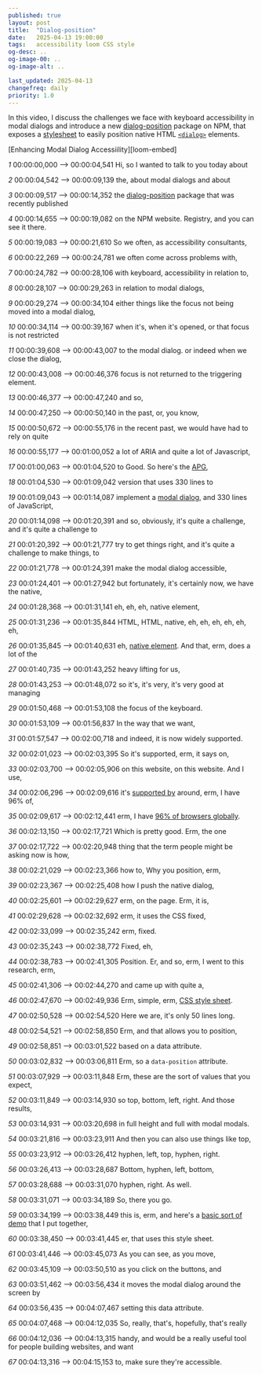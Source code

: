 ```yaml
---
published: true
layout: post
title:  "Dialog-position"
date:   2025-04-13 19:00:00
tags:   accessibility loom CSS style
og-desc: ..
og-image-00: ..
og-image-alt: ..

last_updated: 2025-04-13
changefreq: daily
priority: 1.0
---
```


In this video, I discuss the challenges we face with keyboard accessibility in modal dialogs and introduce a new [dialog-position][npm] package on NPM, that exposes a [stylesheet][css] to easily position native HTML [`<dialog>`][dlg] elements.

<my-loom-embed>
  [Enhancing Modal Dialog Accessiility][loom-embed]
</my-loom-embed>

<var>1</var>
<time>00:00:00,000 --> 00:00:04,541</time>
Hi, so I wanted to talk to you today about

<var>2</var>
<time>00:00:04,542 --> 00:00:09,139</time>
the, about modal dialogs and about

<var>3</var>
<time>00:00:09,517 --> 00:00:14,352</time>
the [dialog-position][npm] package that was recently published

<var>4</var>
<time>00:00:14,655 --> 00:00:19,082</time>
on the NPM website. Registry, and you can see it there.

<var>5</var>
<time>00:00:19,083 --> 00:00:21,610</time>
So we often, as accessibility consultants,

<var>6</var>
<time>00:00:22,269 --> 00:00:24,781</time>
we often come across problems with,

<var>7</var>
<time>00:00:24,782 --> 00:00:28,106</time>
with keyboard, accessibility in relation to,

<var>8</var>
<time>00:00:28,107 --> 00:00:29,263</time>
in relation to modal dialogs,

<var>9</var>
<time>00:00:29,274 --> 00:00:34,104</time>
either things like the focus not being moved into a modal dialog,

<var>10</var>
<time>00:00:34,114 --> 00:00:39,167</time>
when it's, when it's opened, or that focus is not restricted

<var>11</var>
<time>00:00:39,608 --> 00:00:43,007</time>
to the modal dialog. or indeed when we close the dialog,

<var>12</var>
<time>00:00:43,008 --> 00:00:46,376</time>
focus is not returned to the triggering element.

<var>13</var>
<time>00:00:46,377 --> 00:00:47,240</time>
and so,

<var>14</var>
<time>00:00:47,250 --> 00:00:50,140</time>
in the past, or, you know,

<var>15</var>
<time>00:00:50,672 --> 00:00:55,176</time>
in the recent past, we would have had to rely on quite

<var>16</var>
<time>00:00:55,177 --> 00:01:00,052</time>
a lot of ARIA and quite a lot of Javascript,

<var>17</var>
<time>00:01:00,063 --> 00:01:04,520</time>
to Good. So here's the [APG][dialog.js],

<var>18</var>
<time>00:01:04,530 --> 00:01:09,042</time>
version that uses 330 lines to

<var>19</var>
<time>00:01:09,043 --> 00:01:14,087</time>
implement a [modal dialog][apg], and 330 lines of JavaScript,

<var>20</var>
<time>00:01:14,098 --> 00:01:20,391</time>
and so, obviously, it's quite a challenge, and it's quite a challenge to

<var>21</var>
<time>00:01:20,392 --> 00:01:21,777</time>
try to get things right, and it's quite a challenge to make things, to

<var>22</var>
<time>00:01:21,778 --> 00:01:24,391</time>
make the modal dialog accessible,

<var>23</var>
<time>00:01:24,401 --> 00:01:27,942</time>
but fortunately, it's certainly now, we have the native,

<var>24</var>
<time>00:01:28,368 --> 00:01:31,141</time>
eh, eh, eh, native element,

<var>25</var>
<time>00:01:31,236 --> 00:01:35,844</time>
HTML, HTML, native, eh, eh, eh, eh, eh, eh,

<var>26</var>
<time>00:01:35,845 --> 00:01:40,631</time>
eh, [native element][dlg]. And that, erm, does a lot of the

<var>27</var>
<time>00:01:40,735 --> 00:01:43,252</time>
heavy lifting for us,

<var>28</var>
<time>00:01:43,253 --> 00:01:48,072</time>
so it's, it's very, it's very good at managing

<var>29</var>
<time>00:01:50,468 --> 00:01:53,108</time>
the focus of the keyboard.

<var>30</var>
<time>00:01:53,109 --> 00:01:56,837</time>
In the way that we want,

<var>31</var>
<time>00:01:57,547 --> 00:02:00,718</time>
and indeed, it is now widely supported.

<var>32</var>
<time>00:02:01,023 --> 00:02:03,395</time>
So it's supported, erm, it says on,

<var>33</var>
<time>00:02:03,700 --> 00:02:05,906</time>
on this website, on this website. And I use,

<var>34</var>
<time>00:02:06,296 --> 00:02:09,616</time>
it's [supported by][caniuse] around, erm, I have 96% of,

<var>35</var>
<time>00:02:09,617 --> 00:02:12,441</time>
erm, I have [96% of browsers globally][caniuse].

<var>36</var>
<time>00:02:13,150 --> 00:02:17,721</time>
Which is pretty good. Erm, the one

<var>37</var>
<time>00:02:17,722 --> 00:02:20,948</time>
thing that the term people might be asking now is how,

<var>38</var>
<time>00:02:21,029 --> 00:02:23,366</time>
how to, Why you position, erm,

<var>39</var>
<time>00:02:23,367 --> 00:02:25,408</time>
how I push the native dialog,

<var>40</var>
<time>00:02:25,601 --> 00:02:29,627</time>
erm, on the page. Erm, it is,

<var>41</var>
<time>00:02:29,628 --> 00:02:32,692</time>
erm, it uses the CSS fixed,

<var>42</var>
<time>00:02:33,099 --> 00:02:35,242</time>
erm, fixed.

<var>43</var>
<time>00:02:35,243 --> 00:02:38,772</time>
Fixed, eh,

<var>44</var>
<time>00:02:38,783 --> 00:02:41,305</time>
Position. Er, and so, erm, I went to this research, erm,

<var>45</var>
<time>00:02:41,306 --> 00:02:44,270</time>
and came up with quite a,

<var>46</var>
<time>00:02:47,670 --> 00:02:49,936</time>
Erm, simple, erm, [CSS style sheet][css].

<var>47</var>
<time>00:02:50,528 --> 00:02:54,520</time>
Here we are, it's only 50 lines long.

<var>48</var>
<time>00:02:54,521 --> 00:02:58,850</time>
Erm, and that allows you to position,

<var>49</var>
<time>00:02:58,851 --> 00:03:01,522</time>
based on a data attribute.

<var>50</var>
<time>00:03:02,832 --> 00:03:06,811</time>
Erm, so a `data-position` attribute.

<var>51</var>
<time>00:03:07,929 --> 00:03:11,848</time>
Erm, these are the sort of values that you expect,

<var>52</var>
<time>00:03:11,849 --> 00:03:14,930</time>
so top, bottom, left, right. And those results,

<var>53</var>
<time>00:03:14,931 --> 00:03:20,698</time>
in full height and full with modal modals.

<var>54</var>
<time>00:03:21,816 --> 00:03:23,911</time>
And then you can also use things like top,

<var>55</var>
<time>00:03:23,912 --> 00:03:26,412</time>
hyphen, left, top, hyphen, right.

<var>56</var>
<time>00:03:26,413 --> 00:03:28,687</time>
Bottom, hyphen, left, bottom,

<var>57</var>
<time>00:03:28,688 --> 00:03:31,070</time>
hyphen, right. As well.

<var>58</var>
<time>00:03:31,071 --> 00:03:34,189</time>
So, there you go.

<var>59</var>
<time>00:03:34,199 --> 00:03:38,449</time>
this is, erm, and here's a [basic sort of demo][pen] that I put together,

<var>60</var>
<time>00:03:38,450 --> 00:03:41,445</time>
er, that uses this style sheet.

<var>61</var>
<time>00:03:41,446 --> 00:03:45,073</time>
As you can see, as you move,

<var>62</var>
<time>00:03:45,109 --> 00:03:50,510</time>
as you click on the buttons, and

<var>63</var>
<time>00:03:51,462 --> 00:03:56,434</time>
it moves the modal dialog around the screen by

<var>64</var>
<time>00:03:56,435 --> 00:04:07,467</time>
setting this data attribute.

<var>65</var>
<time>00:04:07,468 --> 00:04:12,035</time>
So, really, that's, hopefully, that's really

<var>66</var>
<time>00:04:12,036 --> 00:04:13,315</time>
handy, and would be a really useful tool for people building websites, and want

<var>67</var>
<time>00:04:13,316 --> 00:04:15,153</time>
to, make sure they're accessible.

[npm]: https://www.npmjs.com/package/dialog-position
[gh]: https://github.com/nfreear/native-html/tree/main/dialog/position
[css]: https://github.com/nfreear/native-html/blob/main/dialog/position/index.css
[pen]: https://codepen.io/nfreear/pen/dPyLYyN
[loom]: https://www.loom.com/share/51892e0880d84ee8a79c5765123af051?sid=ca874ff0-db12-4ada-b10b-24e747a445e7
[loom-embed]: https://www.loom.com/embed/51892e0880d84ee8a79c5765123af051?sid=511fc613-305d-49b4-a0ed-71a2505fd238
[dlg]: https://developer.mozilla.org/en-US/docs/Web/HTML/Element/dialog
[caniuse]: https://caniuse.com/dialog
  "Can I use: 'dialog'? 96% support globally (April 2025)"
[apg]: https://www.w3.org/WAI/ARIA/apg/patterns/dialog-modal/examples/dialog/
[dialog.js]: https://github.com/w3c/aria-practices/blob/main/content/patterns/dialog-modal/examples/js/dialog.js
  "dialog.js (333 lines), on GitHub"

